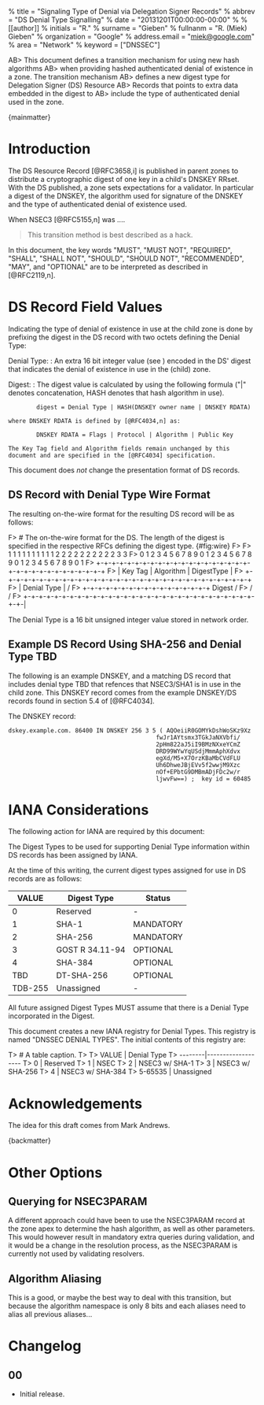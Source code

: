 % title = "Signaling Type of Denial via Delegation Signer Records"
% abbrev = "DS Denial Type Signalling"
% date = "20131201T00:00:00-00:00"
% 
% [[author]]
% initials = "R."
% surname = "Gieben"
% fullnanm = "R. (Miek) Gieben"
% organization = "Google"
% address.email = "miek@google.com"
% area = "Network"
% keyword = ["DNSSEC"]

AB> This document defines a transition mechanism for using new hash algorithms 
AB> when providing hashed authenticated denial of existence in a zone. The transition mechanism
AB> defines a new digest type for Delegation Signer (DS) Resource
AB> Records that points to extra data embedded in the digest to 
AB> include the type of authenticated denial used in the zone.

{mainmatter}

# Introduction

The DS Resource Record [@RFC3658,i]
is published in parent zones to distribute a cryptographic digest of one key in a child's
DNSKEY RRset. With the DS published, a zone sets expectations for a validator. In
particular a digest of the DNSKEY, the algorithm used for signature of the
DNSKEY and the type of authenticated denial of existence used.

When NSEC3 [@RFC5155,n] was ....

> This transition method is best described as a hack.

In this document, the key words "MUST", "MUST NOT", "REQUIRED",
"SHALL", "SHALL NOT", "SHOULD", "SHOULD NOT", "RECOMMENDED", "MAY",
and "OPTIONAL" are to be interpreted as described in [@RFC2119,n].

# DS Record Field Values

Indicating the type of denial of existence in use at the child zone is done by
prefixing the digest in the DS record with two octets defining
the Denial Type:

Denial Type:
:   An extra 16 bit integer value (see [](#iana-considerations)) encoded in the DS' digest 
    that indicates the denial of existence in use in the (child) zone.

Digest:
:   The digest value is calculated by using the following
    formula ("|" denotes concatenation, HASH denotes that
    hash algorithm in use).

            digest = Denial Type | HASH(DNSKEY owner name | DNSKEY RDATA)

    where DNSKEY RDATA is defined by [@RFC4034,n] as:

            DNSKEY RDATA = Flags | Protocol | Algorithm | Public Key

    The Key Tag field and Algorithm fields remain unchanged by this
    document and are specified in the [@RFC4034] specification.

This document does *not* change the presentation format of DS records.

##  DS Record with Denial Type Wire Format

The resulting on-the-wire format for the resulting DS record will be as follows:

F> # The on-the-wire format for the DS. The length of the digest is specified in the respective RFCs defining the digest type. {#fig:wire}
F>
F>                          1 1 1 1 1 1 1 1 1 1 2 2 2 2 2 2 2 2 2 2 3 3
F>      0 1 2 3 4 5 6 7 8 9 0 1 2 3 4 5 6 7 8 9 0 1 2 3 4 5 6 7 8 9 0 1
F>     +-+-+-+-+-+-+-+-+-+-+-+-+-+-+-+-+-+-+-+-+-+-+-+-+-+-+-+-+-+-+-+-+
F>     |           Key Tag             |  Algorithm    |  DigestType   |
F>     +-+-+-+-+-+-+-+-+-+-+-+-+-+-+-+-+-+-+-+-+-+-+-+-+-+-+-+-+-+-+-+-+
F>     |          Denial Type          |                               /
F>     +-+-+-+-+-+-+-+-+-+-+-+-+-+-+-+-+          Digest               /
F>     /                                                               /
F>     +-+-+-+-+-+-+-+-+-+-+-+-+-+-+-+-+-+-+-+-+-+-+-+-+-+-+-+-+-+-+-+-|

The Denial Type is a 16 bit unsigned integer value stored in network order.

##  Example DS Record Using SHA-256 and Denial Type TBD

The following is an example DNSKEY, and a matching DS record that 
includes denial type TBD that refences that NSEC3/SHA1 is in use in 
the child zone. This
DNSKEY record comes from the example DNSKEY/DS records found in
section 5.4 of [@RFC4034].

The DNSKEY record:

    dskey.example.com. 86400 IN DNSKEY 256 3 5 ( AQOeiiR0GOMYkDshWoSKz9Xz
                                              fwJr1AYtsmx3TGkJaNXVbfi/
                                              2pHm822aJ5iI9BMzNXxeYCmZ
                                              DRD99WYwYqUSdjMmmAphXdvx
                                              egXd/M5+X7OrzKBaMbCVdFLU
                                              Uh6DhweJBjEVv5f2wwjM9Xzc
                                              nOf+EPbtG9DMBmADjFDc2w/r
                                              ljwvFw==) ;  key id = 60485

# IANA Considerations

The following action for IANA are required by this document:

The Digest Types to be used for supporting Denial Type information within
DS records has been assigned by IANA.

At the time of this writing, the current digest types assigned for
use in DS records are as follows:

 VALUE  |  Digest Type     |   Status
 -------|------------------|-------------
  0     | Reserved         |      -
  1     | SHA-1            |   MANDATORY
  2     | SHA-256          |   MANDATORY
  3     | GOST R 34.11-94  |   OPTIONAL
  4     | SHA-384          |   OPTIONAL
  TBD   | DT-SHA-256       |   OPTIONAL
 TDB-255| Unassigned       |      -

All future assigned Digest Types MUST assume that there is a Denial Type incorporated in the Digest.

This document creates a new IANA registry for Denial Types.  This
registry is named "DNSSEC DENIAL TYPES".  The initial contents of this
registry are:

T> # A table caption.
T>
T>  VALUE   |  Denial Type
T>  --------|-------------------
T>     0    |  Reserved
T>     1    |  NSEC
T>     2    |  NSEC3 w/ SHA-1
T>     3    |  NSEC3 w/ SHA-256
T>     4    |  NSEC3 w/ SHA-384
T>  5-65535 |  Unassigned

# Acknowledgements

The idea for this draft comes from Mark Andrews.

{backmatter}

# Other Options

## Querying for NSEC3PARAM

A different approach could have been to use the NSEC3PARAM record at
the zone apex to determine the hash algorithm, as well as other
parameters. This would however result in mandatory extra queries
during validation, and it would be a change in the resolution
process, as the NSEC3PARAM is currently not used by validating
resolvers.

## Algorithm Aliasing

This is a good, or maybe the best way to deal with this transition, but 
because the algorithm namespace is only 8 bits and each aliases need to
alias all previous aliases...

# Changelog

## 00

* Initial release.
